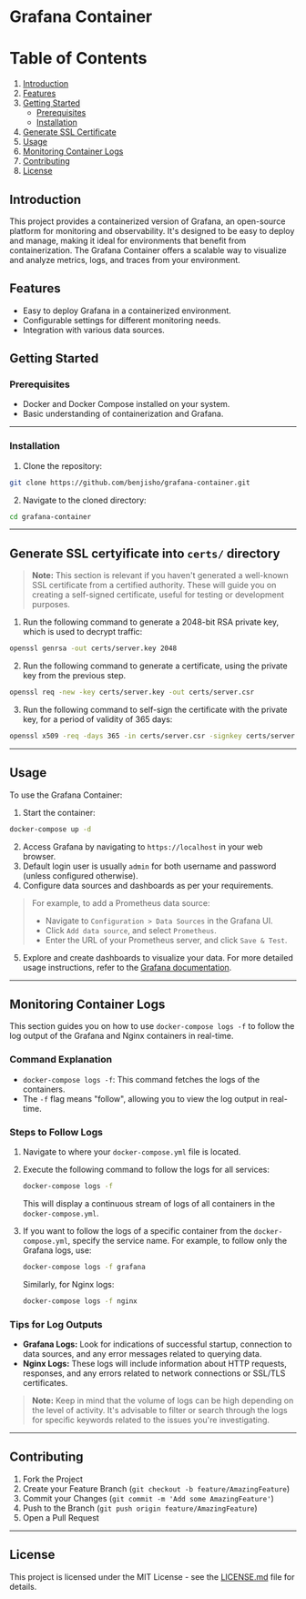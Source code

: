 # Grafana Container

# Table of Contents
1. [Introduction](#introduction)
2. [Features](#features)
3. [Getting Started](#getting-started)
   - [Prerequisites](#prerequisites)
   - [Installation](#installation)
4. [Generate SSL Certificate](#generate-ssl-certificate)
5. [Usage](#usage)
6. [Monitoring Container Logs](#monitoring-container-logs)
7. [Contributing](#contributing)
8. [License](#license)

## Introduction

This project provides a containerized version of Grafana, an open-source platform for monitoring and observability. It's designed to be easy to deploy and manage, making it ideal for environments that benefit from containerization. The Grafana Container offers a scalable way to visualize and analyze metrics, logs, and traces from your environment.

## Features

- Easy to deploy Grafana in a containerized environment.
- Configurable settings for different monitoring needs.
- Integration with various data sources.

## Getting Started

### Prerequisites

- Docker and Docker Compose installed on your system.
- Basic understanding of containerization and Grafana.

---

### Installation

1. Clone the repository:

```bash
git clone https://github.com/benjisho/grafana-container.git
```

2. Navigate to the cloned directory:

```bash
cd grafana-container
```

---

## Generate SSL certyificate into `certs/` directory

> **Note:** This section is relevant if you haven't generated a well-known SSL certificate from a certified authority.
> These will guide you on creating a self-signed certificate, useful for testing or development purposes.

1. Run the following command to generate a 2048-bit RSA private key, which is used to decrypt traffic:

```bash
openssl genrsa -out certs/server.key 2048
```

2. Run the following command to generate a certificate, using the private key from the previous step.

```bash
openssl req -new -key certs/server.key -out certs/server.csr
```

3. Run the following command to self-sign the certificate with the private key, for a period of validity of 365 days:

```bash
openssl x509 -req -days 365 -in certs/server.csr -signkey certs/server.key -out certs/server.crt
```

---

## Usage

To use the Grafana Container:

1. Start the container:

```bash
docker-compose up -d
```

2. Access Grafana by navigating to `https://localhost` in your web browser.
3. Default login user is usually `admin` for both username and password (unless configured otherwise).
4. Configure data sources and dashboards as per your requirements.

> For example, to add a Prometheus data source:
>
> - Navigate to `Configuration > Data Sources` in the Grafana UI.
> - Click `Add data source`, and select `Prometheus`.
> - Enter the URL of your Prometheus server, and click `Save & Test`.

5. Explore and create dashboards to visualize your data.
   For more detailed usage instructions, refer to the [Grafana documentation](https://grafana.com/docs/).

---

## Monitoring Container Logs

This section guides you on how to use `docker-compose logs -f` to follow the log output of the Grafana and Nginx containers in real-time.

### Command Explanation
- `docker-compose logs -f`: This command fetches the logs of the containers.
- The `-f` flag means "follow", allowing you to view the log output in real-time.

### Steps to Follow Logs
1. Navigate to where your `docker-compose.yml` file is located.
2. Execute the following command to follow the logs for all services:

   ```bash
   docker-compose logs -f
   ```
   
   This will display a continuous stream of logs of all containers in the `docker-compose.yml`.

3. If you want to follow the logs of a specific container from the `docker-compose.yml`, specify the service name.
   For example, to follow only the Grafana logs, use:

   ```bash
   docker-compose logs -f grafana
   ```

   Similarly, for Nginx logs:

   ```bash
   docker-compose logs -f nginx
   ```

### Tips for Log Outputs
- **Grafana Logs:** Look for indications of successful startup, connection to data sources, and any error messages related to querying data.
- **Nginx Logs:** These logs will include information about HTTP requests, responses, and any errors related to network connections or SSL/TLS certificates.

> **Note:** Keep in mind that the volume of logs can be high depending on the level of activity. It's advisable to filter or search through the logs for specific keywords related to the issues you're investigating.

---

## Contributing

1. Fork the Project
2. Create your Feature Branch (`git checkout -b feature/AmazingFeature`)
3. Commit your Changes (`git commit -m 'Add some AmazingFeature'`)
4. Push to the Branch (`git push origin feature/AmazingFeature`)
5. Open a Pull Request

---

## License

This project is licensed under the MIT License - see the [LICENSE.md](LICENSE.md) file for details.
